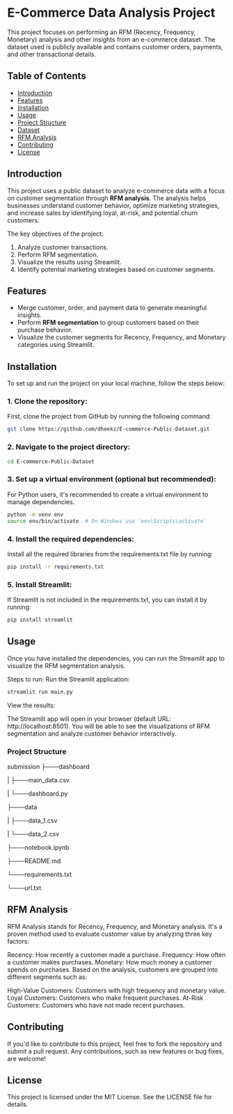 # E-Commerce Data Analysis Project

This project focuses on performing an RFM (Recency, Frequency, Monetary) analysis and other insights from an e-commerce dataset. The dataset used is publicly available and contains customer orders, payments, and other transactional details.

## Table of Contents
- [Introduction](#introduction)
- [Features](#features)
- [Installation](#installation)
- [Usage](#usage)
- [Project Structure](#project-structure)
- [Dataset](#dataset)
- [RFM Analysis](#rfm-analysis)
- [Contributing](#contributing)
- [License](#license)

## Introduction

This project uses a public dataset to analyze e-commerce data with a focus on customer segmentation through **RFM analysis**. The analysis helps businesses understand customer behavior, optimize marketing strategies, and increase sales by identifying loyal, at-risk, and potential churn customers.

The key objectives of the project:
1. Analyze customer transactions.
2. Perform RFM segmentation.
3. Visualize the results using Streamlit.
4. Identify potential marketing strategies based on customer segments.

## Features

- Merge customer, order, and payment data to generate meaningful insights.
- Perform **RFM segmentation** to group customers based on their purchase behavior.
- Visualize the customer segments for Recency, Frequency, and Monetary categories using Streamlit.

## Installation

To set up and run the project on your local machine, follow the steps below:

### 1. Clone the repository:
First, clone the project from GitHub by running the following command:

```bash
git clone https://github.com/dheekz/E-commerce-Public-Dataset.git
```
### 2. Navigate to the project directory:
```bash
cd E-commerce-Public-Dataset
```
### 3. Set up a virtual environment (optional but recommended):
For Python users, it's recommended to create a virtual environment to manage dependencies.

```bash
python -m venv env
source env/bin/activate  # On Windows use `env\Scripts\activate`
```
### 4. Install the required dependencies:
Install all the required libraries from the requirements.txt file by running:

```bash
pip install -r requirements.txt
```
### 5. Install Streamlit:
If Streamlit is not included in the requirements.txt, you can install it by running:

```bash
pip install streamlit
```
## Usage
Once you have installed the dependencies, you can run the Streamlit app to visualize the RFM segmentation analysis.

Steps to run:
Run the Streamlit application:

```bash
streamlit run main.py
```
View the results:

The Streamlit app will open in your browser (default URL: http://localhost:8501).
You will be able to see the visualizations of RFM segmentation and analyze customer behavior interactively.

### Project Structure
submission
├───dashboard

| ├───main_data.csv

| └───dashboard.py

├───data

| ├───data_1.csv

| └───data_2.csv

├───notebook.ipynb

├───README.md

└───requirements.txt

└───url.txt

## RFM Analysis
RFM Analysis stands for Recency, Frequency, and Monetary analysis. It's a proven method used to evaluate customer value by analyzing three key factors:

Recency: How recently a customer made a purchase.
Frequency: How often a customer makes purchases.
Monetary: How much money a customer spends on purchases.
Based on the analysis, customers are grouped into different segments such as:

High-Value Customers: Customers with high frequency and monetary value.
Loyal Customers: Customers who make frequent purchases.
At-Risk Customers: Customers who have not made recent purchases.
## Contributing
If you'd like to contribute to this project, feel free to fork the repository and submit a pull request. Any contributions, such as new features or bug fixes, are welcome!

## License
This project is licensed under the MIT License. See the LICENSE file for details.
